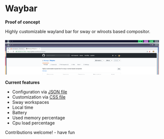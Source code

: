 # Waybar
**Proof of concept**

Highly customizable wayland bar for sway or wlroots based compositor.

![Waybar](https://raw.githubusercontent.com/alexays/waybar/master/preview-2.png)
![Waybar](https://raw.githubusercontent.com/alexays/waybar/master/preview.png)

**Current features**
- Configuration via [JSON file](./resources/config)
- Customization via [CSS file](./resources/style.css)
- Sway workspaces
- Local time
- Battery
- Used memory percentage
- Cpu load percentage

Contributions welcome! - have fun
